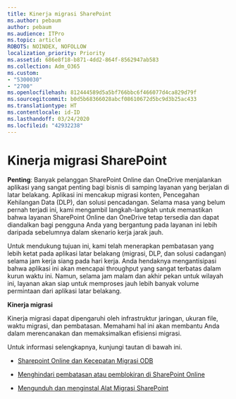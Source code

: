 ```yaml
---
title: Kinerja migrasi SharePoint
ms.author: pebaum
author: pebaum
ms.audience: ITPro
ms.topic: article
ROBOTS: NOINDEX, NOFOLLOW
localization_priority: Priority
ms.assetid: 686e8f18-b871-4dd2-864f-8562947ab583
ms.collection: Adm_O365
ms.custom:
- "5300030"
- "2700"
ms.openlocfilehash: 812444589d5a5bf766bbc6f466077d4ca829d79f
ms.sourcegitcommit: b0d5b68366028abcf08610672d5bc9d3b25ac433
ms.translationtype: HT
ms.contentlocale: id-ID
ms.lasthandoff: 03/24/2020
ms.locfileid: "42932238"
---
```

# <a name="sharepoint-migration-performance"></a>Kinerja migrasi SharePoint

**Penting**: Banyak pelanggan SharePoint Online dan OneDrive menjalankan aplikasi yang sangat penting bagi bisnis di samping layanan yang berjalan di latar belakang. Aplikasi ini mencakup migrasi konten, Pencegahan Kehilangan Data (DLP), dan solusi pencadangan. Selama masa yang belum pernah terjadi ini, kami mengambil langkah-langkah untuk memastikan bahwa layanan SharePoint Online dan OneDrive tetap tersedia dan dapat diandalkan bagi pengguna Anda yang bergantung pada layanan ini lebih daripada sebelumnya dalam skenario kerja jarak jauh.

Untuk mendukung tujuan ini, kami telah menerapkan pembatasan yang lebih ketat pada aplikasi latar belakang (migrasi, DLP, dan solusi cadangan) selama jam kerja siang pada hari kerja. Anda hendaknya mengantisipasi bahwa aplikasi ini akan mencapai throughput yang sangat terbatas dalam kurun waktu ini. Namun, selama jam malam dan akhir pekan untuk wilayah ini, layanan akan siap untuk memproses jauh lebih banyak volume permintaan dari aplikasi latar belakang.

**Kinerja migrasi**

Kinerja migrasi dapat dipengaruhi oleh infrastruktur jaringan, ukuran file, waktu migrasi, dan pembatasan. Memahami hal ini akan membantu Anda dalam merencanakan dan memaksimalkan efisiensi migrasi.

Untuk informasi selengkapnya, kunjungi tautan di bawah ini.

- [Sharepoint Online dan Kecepatan Migrasi ODB](https://docs.microsoft.com/sharepointmigration/sharepoint-online-and-onedrive-migration-speed)

- [Menghindari pembatasan atau pemblokiran di SharePoint Online](https://docs.microsoft.com/sharepoint/dev/general-development/how-to-avoid-getting-throttled-or-blocked-in-sharepoint-online)

- [Mengunduh dan menginstal Alat Migrasi SharePoint](https://docs.microsoft.com/sharepointmigration/introducing-the-sharepoint-migration-tool)
